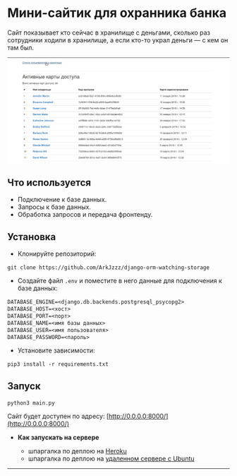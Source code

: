 # Мини-сайтик для охранника банка

Сайт показывает кто сейчас в хранилище с деньгами, сколько раз сотрудники ходили в хранилище, а если кто-то украл деньги — с кем он там был. 

![](security-site.gif)


## Что используется

- Подключение к базе данных.
- Запросы к базе данных.
- Обработка запросов и передача фронтенду.


## Установка

- Клонируйте репозиторий:
```
git clone https://github.com/ArkJzzz/django-orm-watching-storage
```

- Создайте файл ```.env``` и поместите в него данные для подключения к базе данных:
```
DATABASE_ENGINE=<django.db.backends.postgresql_psycopg2>
DATABASE_HOST=<хост>
DATABASE_PORT=<порт>
DATABASE_NAME=<имя базы данных>
DATABASE_USER=<имя пользователя>
DATABASE_PASSWORD=<пароль>
```

- Установите зависимости:
```
pip3 install -r requirements.txt
```

## Запуск

```
python3 main.py
```

Cайт будет доступен по адресу: [http://0.0.0.0:8000/](http://0.0.0.0:8000/)


- **Как запускать на сервере**

    - шпаргалка по деплою на [Heroku](https://github.com/ArkJzzz/heroku_deploy)
    - шпаргалка по деплою на [удаленном сервере с Ubuntu](https://github.com/ArkJzzz/remote_server_deploy.git)

------
